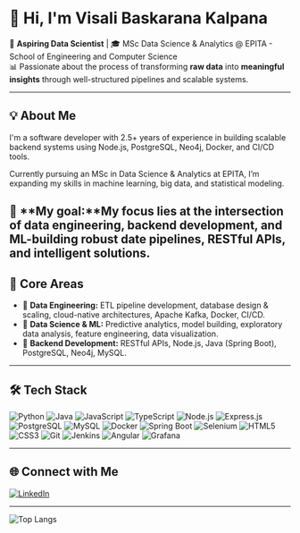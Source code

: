 # 👋 Hi, I'm Visali Baskarana Kalpana

🚀 **Aspiring Data Scientist** | 🎓 MSc Data Science & Analytics @ EPITA - School of Engineering and Computer Science  
📊 Passionate about the process of transforming **raw data** into **meaningful insights** through well-structured pipelines and scalable systems.

---

## 💡 About Me


I'm a software developer with 2.5+ years of experience in building scalable backend systems using Node.js, PostgreSQL, Neo4j, Docker, and CI/CD tools.

Currently pursuing an MSc in Data Science & Analytics at EPITA, I’m expanding my skills in machine learning, big data, and statistical modeling.

🎯 **My goal:**My focus lies at the intersection of data engineering, backend development, and ML-building robust date pipelines, RESTful APIs, and intelligent solutions.
---

## 🧠 Core Areas

- 🔹 **Data Engineering:** ETL pipeline development, database design & scaling, cloud-native architectures, Apache Kafka, Docker, CI/CD.
- 🔹 **Data Science & ML:** Predictive analytics, model building, exploratory data analysis, feature engineering, data visualization.
- 🔹 **Backend Development:** RESTful APIs, Node.js, Java (Spring Boot), PostgreSQL, Neo4j, MySQL.

---

## 🛠️ Tech Stack

![Python](https://img.shields.io/badge/Python-3776AB?style=for-the-badge&logo=python&logoColor=white)
![Java](https://img.shields.io/badge/Java-ED8B00?style=for-the-badge&logo=java&logoColor=white)
![JavaScript](https://img.shields.io/badge/JavaScript-F7DF1E?style=for-the-badge&logo=javascript&logoColor=black)
![TypeScript](https://img.shields.io/badge/TypeScript-007ACC?style=for-the-badge&logo=typescript&logoColor=white)
![Node.js](https://img.shields.io/badge/Node.js-339933?style=for-the-badge&logo=nodedotjs)
![Express.js](https://img.shields.io/badge/Express.js-000000?style=for-the-badge&logo=express&logoColor=white)
![PostgreSQL](https://img.shields.io/badge/PostgreSQL-336791?style=for-the-badge&logo=postgresql)
![MySQL](https://img.shields.io/badge/MySQL-005C84?style=for-the-badge&logo=mysql&logoColor=white)
![Docker](https://img.shields.io/badge/Docker-2496ED?style=for-the-badge&logo=docker&logoColor=white)
![Spring Boot](https://img.shields.io/badge/SpringBoot-6DB33F?style=for-the-badge&logo=springboot&logoColor=white)
![Selenium](https://img.shields.io/badge/Selenium-43B02A?style=for-the-badge&logo=selenium&logoColor=white)
![HTML5](https://img.shields.io/badge/HTML5-E34F26?style=for-the-badge&logo=html5&logoColor=white)
![CSS3](https://img.shields.io/badge/CSS3-1572B6?style=for-the-badge&logo=css3&logoColor=white)
![Git](https://img.shields.io/badge/Git-F05032?style=for-the-badge&logo=git&logoColor=white)
![Jenkins](https://img.shields.io/badge/Jenkins-D24939?style=for-the-badge&logo=jenkins&logoColor=white)
![Angular](https://img.shields.io/badge/Angular-DD0031?style=for-the-badge&logo=angular&logoColor=white)
![Grafana](https://img.shields.io/badge/Grafana-F46800?style=for-the-badge&logo=grafana&logoColor=white)

---

## 🌐 Connect with Me

[![LinkedIn](https://img.shields.io/badge/LinkedIn-blue?logo=linkedin&style=for-the-badge)](https://www.linkedin.com/in/visali-baskaran-kalpana-899b391b7)


---

![Top Langs](https://github-readme-stats.vercel.app/api/top-langs?username=visalibaskarankalpana&show_icons=true&locale=en&layout=compact)
